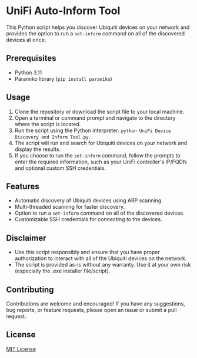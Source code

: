 # UniFi Auto-Inform Tool

This Python script helps you discover Ubiquiti devices on your network and provides the option to run a `set-inform` command on all of the discovered devices at once.
## Prerequisites

- Python 3.11
- Paramiko library (`pip install paramiko`)

## Usage

1. Clone the repository or download the script file to your local machine.
2. Open a terminal or command prompt and navigate to the directory where the script is located.
3. Run the script using the Python interpreter: `python UniFi Device Discovery and Inform Tool.py`.
4. The script will run and search for Ubiquiti devices on your network and display the results.
5. If you choose to run the `set-inform` command, follow the prompts to enter the required information, such as your UniFi controller's IP/FQDN and optional custom SSH credentials.

## Features

- Automatic discovery of Ubiquiti devices using ARP scanning.
- Multi-threaded scanning for faster discovery.
- Option to run a `set-inform` command on all of the discovered devices.
- Customizable SSH credentials for connecting to the devices.

## Disclaimer

- Use this script responsibly and ensure that you have proper authorization to interact with all of the Ubiquiti devices on the network.
- The script is provided as-is without any warranty. Use it at your own risk (especially the .exe installer file/script).

## Contributing

Contributions are welcome and encouraged! If you have any suggestions, bug reports, or feature requests, please open an issue or submit a pull request.

## License

[MIT License](LICENSE)
